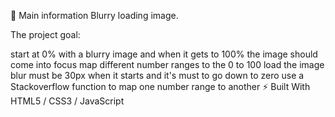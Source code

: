 🦉 Main information
Blurry loading image.

The project goal:

start at 0% with a blurry image and when it gets to 100% the image should come into focus
map different number ranges to the 0 to 100 load
the image blur must be 30px when it starts and it's must to go down to zero
use a Stackoverflow function to map one number range to another
⚡ Built With
HTML5 / CSS3 / JavaScript
